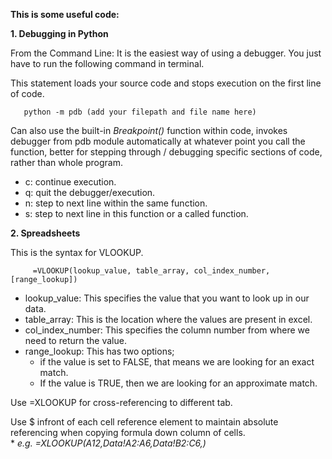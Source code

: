 **This is some useful code:**

**1. Debugging in Python**

   From the Command Line: It is the easiest way of using a debugger. You just have to run the following command in terminal.

   This statement loads your source code and stops execution on the first line of code.

       python -m pdb (add your filepath and file name here)

   Can also use the built-in _Breakpoint()_ function within code, invokes debugger from pdb module automatically at whatever point you call the function, better for stepping through / debugging specific sections of code, rather than whole program.

   * c: continue execution.
   * q: quit the debugger/execution.
   * n: step to next line within the same function.
   * s: step to next line in this function or a called function.


**2. Spreadsheets**

   This is the syntax for VLOOKUP.

         =VLOOKUP(lookup_value, table_array, col_index_number,[range_lookup])

   * lookup_value: This specifies the value that you want to look up in our data.
   * table_array: This is the location where the values are present in excel.
   * col_index_number: This specifies the column number from where we need to return the value.
   * range_lookup: This has two options;
      * if the value is set to FALSE, that means we are looking for an exact match.
      * If the value is TRUE, then we are looking for an approximate match.
    

   Use =XLOOKUP for cross-referencing to different tab.

   Use $ infront of each cell reference element to maintain absolute referencing when copying formula down column of cells.<br>
      * _e.g. =XLOOKUP(A12,Data!$A$2:$A$6,Data!$B$2:$C$6,)_
